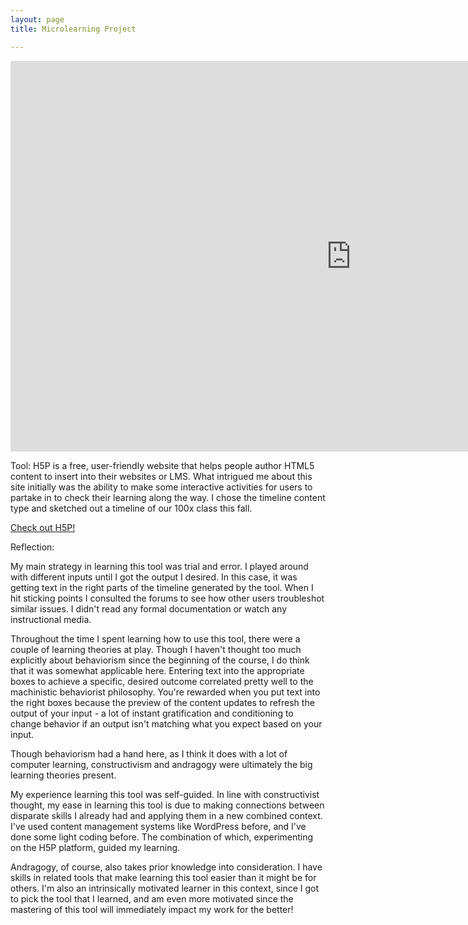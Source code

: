 ```yaml
---
layout: page
title: Microlearning Project

---
```


<iframe src="https://h5p.org/h5p/embed/383224" width="1090" height="625" frameborder="0" allowfullscreen="allowfullscreen"></iframe><script src="https://h5p.org/sites/all/modules/h5p/library/js/h5p-resizer.js" charset="UTF-8"></script>

Tool: H5P is a free, user-friendly website that helps people author HTML5 content to insert into their websites or LMS. What intrigued me about this site initially was the ability to make some interactive activities for users to partake in to check their learning along the way. I chose the timeline content type and sketched out a timeline of our 100x class this fall.

[Check out H5P!](https://h5p.org)

Reflection:

My main strategy in learning this tool was trial and error. I played around with different inputs until I got the output I desired. In this case, it was getting text in the right parts of the timeline generated by the tool. When I hit sticking points I consulted the forums to see how other users troubleshot similar issues. I didn't read any formal documentation or watch any instructional media.

Throughout the time I spent learning how to use this tool, there were a couple of learning theories at play. Though I haven't thought too much explicitly about behaviorism since the beginning of the course, I do think that it was somewhat applicable here. Entering text into the appropriate boxes to achieve a specific, desired outcome correlated pretty well to the machinistic behaviorist philosophy. You're rewarded when you put text into the right boxes because the preview of the content updates to refresh the output of your input - a lot of instant gratification and conditioning to change behavior if an output isn't matching what you expect based on your input.

Though behaviorism had a hand here, as I think it does with a lot of computer learning, constructivism and andragogy were ultimately the big learning theories present. 

My experience learning this tool was self-guided. In line with constructivist thought, my ease in learning this tool is due to making connections between disparate skills I already had and applying them in a new combined context. I've used content management systems like WordPress before, and I've done some light coding before. The combination of which, experimenting on the H5P platform, guided my learning. 

Andragogy, of course, also takes prior knowledge into consideration. I have skills in related tools that make learning this tool easier than it might be for others. I'm also an intrinsically motivated learner in this context, since I got to pick the tool that I learned, and am even more motivated since the mastering of this tool will immediately impact my work for the better! 
